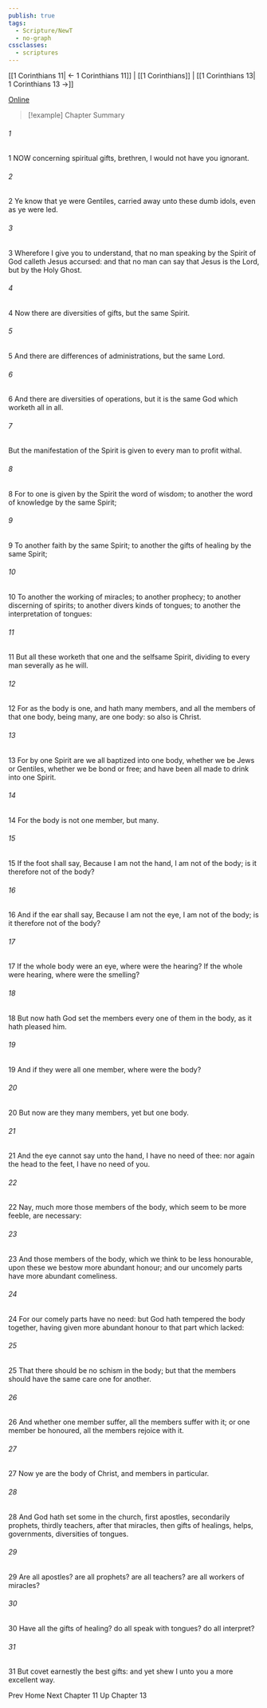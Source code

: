 ```yaml
---
publish: true
tags:
  - Scripture/NewT
  - no-graph
cssclasses:
  - scriptures
---
```

[[1 Corinthians 11| ← 1 Corinthians 11]] | [[1 Corinthians]] | [[1 Corinthians 13| 1 Corinthians 13 →]]

[Online](https://churchofjesuschrist.org/study/scriptures/nt/1-cor/12?lang=eng)

>[!example] Chapter Summary
>
###### 1
1 NOW concerning spiritual gifts, brethren, I would not have you ignorant.
###### 2
2 Ye know that ye were Gentiles, carried away unto these dumb idols, even as ye were led.
###### 3
3 Wherefore I give you to understand, that no man speaking by the Spirit of God calleth Jesus accursed: and that no man can say that Jesus is the Lord, but by the Holy Ghost.
###### 4
4 Now there are diversities of gifts, but the same Spirit.
###### 5
5 And there are differences of administrations, but the same Lord.
###### 6
6 And there are diversities of operations, but it is the same God which worketh all in all.
###### 7
But the manifestation of the Spirit is given to every man to profit withal.
###### 8
8 For to one is given by the Spirit the word of wisdom; to another the word of knowledge by the same Spirit;
###### 9
9 To another faith by the same Spirit; to another the gifts of healing by the same Spirit;
###### 10
10 To another the working of miracles; to another prophecy; to another discerning of spirits; to another divers kinds of tongues; to another the interpretation of tongues:
###### 11
11 But all these worketh that one and the selfsame Spirit, dividing to every man severally as he will.
###### 12
12 For as the body is one, and hath many members, and all the members of that one body, being many, are one body: so also is Christ.
###### 13
13 For by one Spirit are we all baptized into one body, whether we be Jews or Gentiles, whether we be bond or free; and have been all made to drink into one Spirit.
###### 14
14 For the body is not one member, but many.
###### 15
15 If the foot shall say, Because I am not the hand, I am not of the body; is it therefore not of the body?
###### 16
16 And if the ear shall say, Because I am not the eye, I am not of the body; is it therefore not of the body?
###### 17
17 If the whole body were an eye, where were the hearing? If the whole were hearing, where were the smelling?
###### 18
18 But now hath God set the members every one of them in the body, as it hath pleased him.
###### 19
19 And if they were all one member, where were the body?
###### 20
20 But now are they many members, yet but one body.
###### 21
21 And the eye cannot say unto the hand, I have no need of thee: nor again the head to the feet, I have no need of you.
###### 22
22 Nay, much more those members of the body, which seem to be more feeble, are necessary:
###### 23
23 And those members of the body, which we think to be less honourable, upon these we bestow more abundant honour; and our uncomely parts have more abundant comeliness.
###### 24
24 For our comely parts have no need: but God hath tempered the body together, having given more abundant honour to that part which lacked:
###### 25
25 That there should be no schism in the body; but that the members should have the same care one for another.
###### 26
26 And whether one member suffer, all the members suffer with it; or one member be honoured, all the members rejoice with it.
###### 27
27 Now ye are the body of Christ, and members in particular.
###### 28
28 And God hath set some in the church, first apostles, secondarily prophets, thirdly teachers, after that miracles, then gifts of healings, helps, governments, diversities of tongues.
###### 29
29 Are all apostles? are all prophets? are all teachers? are all workers of miracles?
###### 30
30 Have all the gifts of healing? do all speak with tongues? do all interpret?
###### 31
31 But covet earnestly the best gifts: and yet shew I unto you a more excellent way.

Prev
Home
Next
Chapter 11
Up
Chapter 13



